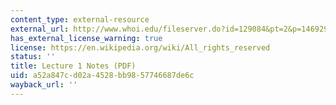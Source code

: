 ```yaml
---
content_type: external-resource
external_url: http://www.whoi.edu/fileserver.do?id=129084&pt=2&p=146929
has_external_license_warning: true
license: https://en.wikipedia.org/wiki/All_rights_reserved
status: ''
title: Lecture 1 Notes (PDF)
uid: a52a847c-d02a-4528-bb98-57746687de6c
wayback_url: ''
---
```


